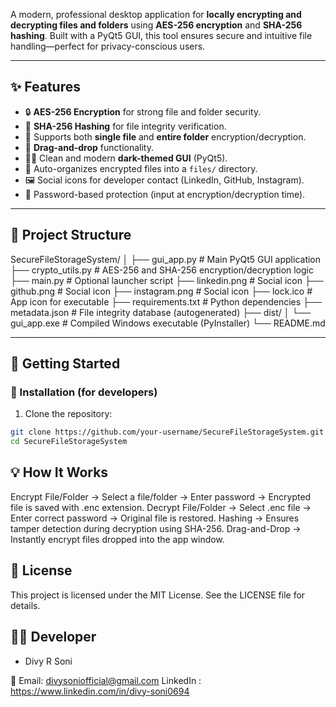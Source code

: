 A modern, professional desktop application for **locally encrypting and decrypting files and folders** using **AES-256 encryption** and **SHA-256 hashing**. Built with a PyQt5 GUI, this tool ensures secure and intuitive file handling—perfect for privacy-conscious users.

---

## ✨ Features

- 🔒 **AES-256 Encryption** for strong file and folder security.
- 🧾 **SHA-256 Hashing** for file integrity verification.
- 📂 Supports both **single file** and **entire folder** encryption/decryption.
- 🎯 **Drag-and-drop** functionality.
- 🧑‍💻 Clean and modern **dark-themed GUI** (PyQt5).
- 📁 Auto-organizes encrypted files into a `files/` directory.
- 🖼️ Social icons for developer contact (LinkedIn, GitHub, Instagram).
- 💬 Password-based protection (input at encryption/decryption time).

---

## 📁 Project Structure

SecureFileStorageSystem/
│
├── gui_app.py # Main PyQt5 GUI application
├── crypto_utils.py # AES-256 and SHA-256 encryption/decryption logic
├── main.py # Optional launcher script
├── linkedin.png # Social icon
├── github.png # Social icon
├── instagram.png # Social icon
├── lock.ico # App icon for executable
├── requirements.txt # Python dependencies
├── metadata.json # File integrity database (autogenerated)
├── dist/
│ └── gui_app.exe # Compiled Windows executable (PyInstaller)
└── README.md

---

## 🚀 Getting Started

### 🔧 Installation (for developers)

1. Clone the repository:

```bash
git clone https://github.com/your-username/SecureFileStorageSystem.git
cd SecureFileStorageSystem
```

## 💡 How It Works

Encrypt File/Folder → Select a file/folder → Enter password → Encrypted file is saved with .enc extension.
Decrypt File/Folder → Select .enc file → Enter correct password → Original file is restored.
Hashing → Ensures tamper detection during decryption using SHA-256.
Drag-and-Drop → Instantly encrypt files dropped into the app window.

## 📜 License
This project is licensed under the MIT License. See the LICENSE file for details.

## 🙋‍♂️ Developer
- Divy R Soni

📧 Email: divysoniofficial@gmail.com
LinkedIn : https://www.linkedin.com/in/divy-soni0694
